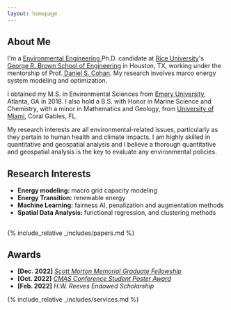 ```yaml
---
layout: homepage
---
```


## About Me

I'm a <a href="https://profiles.rice.edu/student/chen-chen/" target="_blank"> Environmental Engineering </a> Ph.D. candidate at <a href="https://www.rice.edu/" target="_blank"> Rice University</a>'s <a href="https://cee.rice.edu/" target="_blank"> George R. Brown School of Engineering</a> in Houston, TX, working under the mentorship of Prof.<a href="https://profiles.rice.edu/faculty/daniel-cohan" target="_blank"> Daniel S. Cohan</a>. My research involves marco energy system modeling and optimization.

I obtained my M.S. in Environmental Sciences from <a href="https://www.emory.edu" target = "_blank"> Emory University</a>, Atlanta, GA in 2018. I also hold a B.S. with Honor in Marine Science and Chemistry, with a minor in Mathematics and Geology, from <a href="https://www.miami.edu" target = "_blank"> University of Miami</a>, Coral Gables, FL.

My research interests are all environmental-related issues, particularly as they pertain to human health and climate impacts. I am highly skilled in quantitative and geospatial analysis and I believe a thorough quantitative and geospatial analysis is the key to evaluate any environmental policies.


## Research Interests
- **Energy modeling:** macro grid capacity modeling
- **Energy Transition:** renewable energy
- **Machine Learning:** fairness AI, penalization and augmentation methods
- **Spatial Data Analysis:** functional regression, and clustering methods


##
{% include_relative _includes/papers.md %}





## Awards
- **[Dec. 2022]** <a href="https://kenkennedy.rice.edu/funding/sponsored-fellowships" target="_blank">*Scott Morton Memorial Graduate Fellowship*</a>
- **[Oct. 2022]** <a href="https://twitter.com/CMAS_Center/status/1582778652256657411?s=20&t=h5vFzhI_B-fkoFcN5-F0ow" target="_blank">*CMAS Conference Student Poster Award*</a>
- **[Feb. 2022]** *H.W. Reeves Endowed Scholarship*

{% include_relative _includes/services.md %}


